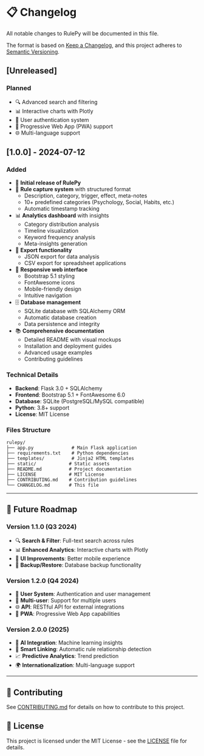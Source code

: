 # 📋 Changelog

All notable changes to RulePy will be documented in this file.

The format is based on [Keep a Changelog](https://keepachangelog.com/en/1.0.0/),
and this project adheres to [Semantic Versioning](https://semver.org/spec/v2.0.0.html).

## [Unreleased]

### Planned
- 🔍 Advanced search and filtering
- 📊 Interactive charts with Plotly
- 🔐 User authentication system
- 📱 Progressive Web App (PWA) support
- 🌐 Multi-language support

## [1.0.0] - 2024-07-12

### Added
- 🎉 **Initial release of RulePy**
- 📝 **Rule capture system** with structured format
  - Description, category, trigger, effect, meta-notes
  - 10+ predefined categories (Psychology, Social, Habits, etc.)
  - Automatic timestamp tracking
- 📊 **Analytics dashboard** with insights
  - Category distribution analysis
  - Timeline visualization
  - Keyword frequency analysis
  - Meta-insights generation
- 💾 **Export functionality**
  - JSON export for data analysis
  - CSV export for spreadsheet applications
- 🎨 **Responsive web interface**
  - Bootstrap 5.1 styling
  - FontAwesome icons
  - Mobile-friendly design
  - Intuitive navigation
- 🗄️ **Database management**
  - SQLite database with SQLAlchemy ORM
  - Automatic database creation
  - Data persistence and integrity
- 📚 **Comprehensive documentation**
  - Detailed README with visual mockups
  - Installation and deployment guides
  - Advanced usage examples
  - Contributing guidelines

### Technical Details
- **Backend**: Flask 3.0 + SQLAlchemy
- **Frontend**: Bootstrap 5.1 + FontAwesome 6.0
- **Database**: SQLite (PostgreSQL/MySQL compatible)
- **Python**: 3.8+ support
- **License**: MIT License

### Files Structure
```
rulepy/
├── app.py              # Main Flask application
├── requirements.txt    # Python dependencies
├── templates/          # Jinja2 HTML templates
├── static/            # Static assets
├── README.md          # Project documentation
├── LICENSE            # MIT License
├── CONTRIBUTING.md    # Contribution guidelines
└── CHANGELOG.md       # This file
```

---

## 🚀 Future Roadmap

### Version 1.1.0 (Q3 2024)
- 🔍 **Search & Filter**: Full-text search across rules
- 📊 **Enhanced Analytics**: Interactive charts with Plotly
- 🎨 **UI Improvements**: Better mobile experience
- 🔄 **Backup/Restore**: Database backup functionality

### Version 1.2.0 (Q4 2024)
- 🔐 **User System**: Authentication and user management
- 👥 **Multi-user**: Support for multiple users
- 🌐 **API**: RESTful API for external integrations
- 📱 **PWA**: Progressive Web App capabilities

### Version 2.0.0 (2025)
- 🤖 **AI Integration**: Machine learning insights
- 🔗 **Smart Linking**: Automatic rule relationship detection
- 📈 **Predictive Analytics**: Trend prediction
- 🌍 **Internationalization**: Multi-language support

---

## 📝 Contributing

See [CONTRIBUTING.md](CONTRIBUTING.md) for details on how to contribute to this project.

## 📄 License

This project is licensed under the MIT License - see the [LICENSE](LICENSE) file for details.
